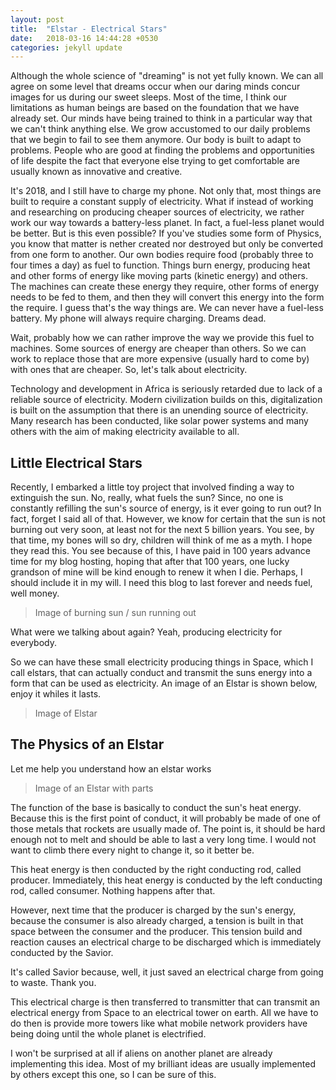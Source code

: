 ```yaml
---
layout: post
title:  "Elstar - Electrical Stars"
date:   2018-03-16 14:44:28 +0530
categories: jekyll update
---
```


Although the whole science of "dreaming" is not yet fully known. We can all agree on some level that dreams occur when our daring minds concur images for us during our sweet sleeps. Most of the time, I think our limitations as human beings are based on the foundation that we have already set. Our minds have being trained to think in a particular way that we can't think anything else. We grow accustomed to our daily problems that we begin to fail to see them anymore. Our body is built to adapt to problems. People who are good at finding the problems and opportunities of life despite the fact that everyone else trying to get comfortable are usually known as innovative and creative.

It's 2018, and I still have to charge my phone. Not only that, most things are built to require a constant supply of electricity. What if instead of working and researching on producing cheaper sources of electricity, we rather work our way towards a battery-less planet. In fact, a fuel-less planet would be better. But is this even possible? If you've studies some form of Physics, you know that matter is nether created nor destroyed but only be converted from one form to another. Our own bodies require food (probably three to four times a day) as fuel to function. Things burn energy, producing heat and other forms of energy like moving parts (kinetic energy) and others. The machines can create these energy they require, other forms of energy needs to be fed to them, and then they will convert this energy into the form the require. I guess that's the way things are. We can never have a fuel-less battery. My phone will always require charging. Dreams dead.

Wait, probably how we can rather improve the way we provide this fuel to machines. Some sources of energy are cheaper than others. So we can work to replace those that are more expensive (usually hard to come by) with ones that are cheaper. So, let's talk about electricity.

Technology and development in Africa is seriously retarded due to lack of a reliable source of electricity. Modern civilization builds on this, digitalization is built on the assumption that there is an unending source of electricity. Many research has been conducted, like solar power systems and many others with the aim of making electricity available to all.

## Little Electrical Stars

Recently, I embarked a little toy project that involved finding a way to extinguish the sun. No, really, what fuels the sun? Since, no one is constantly refilling the sun's source of energy, is it ever going to run out? In fact, forget I said all of that. However, we know for certain that the sun is not burning out very soon, at least not for the next 5 billion years. You see, by that time, my bones will so dry, children will think of me as a myth. I hope they read this. You see because of this, I have paid in 100 years advance time for my blog hosting, hoping that after that 100 years, one lucky grandson of mine will be kind enough to renew it when I die. Perhaps, I should include it in my will. I need this blog to last forever and needs fuel, well money.

> Image of burning sun / sun running out

What were we talking about again? Yeah, producing electricity for everybody.

So we can have these small electricity producing things in Space, which I call elstars, that can actually conduct and transmit the suns energy into a form that can be used as electricity. An image of an Elstar is shown below, enjoy it whiles it lasts.

> Image of Elstar

## The Physics of an Elstar

Let me help you understand how an elstar works

> Image of an Elstar with parts

The function of the base is basically to conduct the sun's heat energy. Because this is the first point of conduct, it will probably be made of one of those metals that rockets are usually made of. The point is, it should be hard enough not to melt and should be able to last a very long time. I would not want to climb there every night to change it, so it better be.

This heat energy is then conducted by the right conducting rod, called producer. Immediately, this heat energy is conducted by the left conducting rod, called consumer. Nothing happens after that.

However, next time that the producer is charged by the sun's energy, because the consumer is also already charged, a tension is built in that space between the consumer and the producer. This tension build and reaction causes an electrical charge to be discharged which is immediately conducted by the Savior. 

It's called Savior because, well, it just saved an electrical charge from going to waste. Thank you. 

This electrical charge is then transferred to transmitter that can transmit an electrical energy from Space to an electrical tower on earth. All we have to do then is provide more towers like what mobile network providers have being doing until the whole planet is electrified.

I won't be surprised at all if aliens on another planet are already implementing this idea. Most of my brilliant ideas are usually implemented by others except this one, so I can be sure of this.